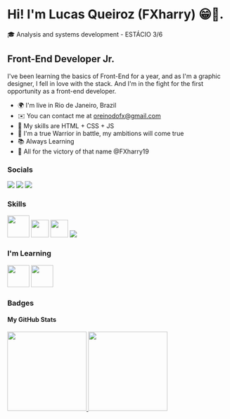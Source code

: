 # Hi! I'm Lucas Queiroz (FXharry) 😁🤙.
🎓 Analysis and systems development - ESTÁCIO 3/6

## Front-End Developer Jr.

I've been learning the basics of Front-End for a year, and as I'm a graphic designer, I fell in love with the stack. And I'm in the fight for the first opportunity as a front-end developer.

- 🌍  I'm live in Rio de Janeiro, Brazil
- ✉️  You can contact me at oreinodofx@gmail.com
- 🧠  My skills are HTML + CSS + JS
- 🥇  I'm a true Warrior in battle, my ambitions will come true
- 📚  Always Learning 
- 🎨  All for the victory of that name @FXharry19

###  Socials
<div>
<a href="https://instagram.com/lucas_queiroz2019/" target="_blank"><img src="https://img.shields.io/badge/-Instagram-%23E4405F?style=for-the-badge&logo=instagram&logoColor=white" target="_blank"></a>
<a href = "mailto:oreinodofx@gmail.com"><img src="https://img.shields.io/badge/Gmail-D14836?style=for-the-badge&logo=gmail&logoColor=white" target="_blank"></a>
<a href="https://www.linkedin.com/in/lucas-c-queiroz-39a272205" target="_blank"><img src="https://img.shields.io/badge/-LinkedIn-%230077B5?style=for-the-badge&logo=linkedin&logoColor=white" target="_blank"></a>   
</div>


### Skills 
<img src="https://cdn.jsdelivr.net/gh/devicons/devicon/icons/html5/html5-plain-wordmark.svg" width="50" height="50" /> <img src="https://cdn.jsdelivr.net/gh/devicons/devicon/icons/css3/css3-original.svg" width="40" height="40" /> <img src="https://cdn.jsdelivr.net/gh/devicons/devicon/icons/javascript/javascript-original.svg" width="40" height="40"/> <img src="https://cdn.jsdelivr.net/gh/devicons/devicon/icons/git/git-plain.svg" />



### I'm Learning
<img src="https://cdn.jsdelivr.net/gh/devicons/devicon/icons/react/react-original-wordmark.svg" width="50" height="50" /> <img src="https://cdn.jsdelivr.net/gh/devicons/devicon/icons/bootstrap/bootstrap-original.svg" width="50" height="50" />


### Badges
#### My GitHub Stats
<div>
<a href="https://github.com/FXharry">
<img height="180em" src="https://github-readme-stats.vercel.app/api/top-langs/?username=FXharry&layout=compact&langs_count=7&theme=dracula"/>
<img height="180em" src="https://github-readme-stats.vercel.app/api?username=FXharry&show_icons=true&theme=dracula&include_all_commits=true&count_private=true"/>
</div>








